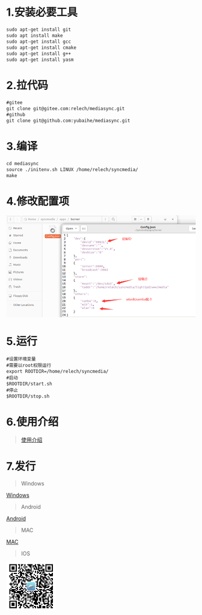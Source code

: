 # 1.安装必要工具

```shell
sudo apt-get install git
sudo apt install make
sudo apt-get install gcc
sudo apt-get install cmake
sudo apt-get install g++
sudo apt-get install yasm 
```

# 2.拉代码

```shell
#gitee
git clone git@gitee.com:relech/mediasync.git
#github
git clone git@github.com:yubaihe/mediasync.git
```

# 3.编译

```
cd mediasync
source ./initenv.sh LINUX /home/relech/syncmedia/
make
```

# 4.修改配置项

![](./config.png)

# 5.运行

```shell
#设置环境变量
#需要以root权限运行
export ROOTDIR=/home/relech/syncmedia/
#启动
$ROOTDIR/start.sh
#停止
$ROOTDIR/stop.sh
```

# 6.使用介绍

> [使用介绍](http://www.yubaihe.net/privacy/myg/help.html)

# 7.发行

> Windows

[Windows](./Release/MediaSyncSetup.exe "点击下载")

> Android

[Android](./Release/MediaSync.apk "点击下载Android安装程序")

> MAC

[MAC](https://apps.apple.com/cn/app/%E7%BE%8E%E4%BA%BF%E6%A0%BC/id6444566528)

> IOS

<img src="./ios.png" align="left" />
